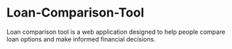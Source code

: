 # Loan-Comparison-Tool
Loan comparison tool is a web application designed to help people compare loan options and make informed financial decisions. 
